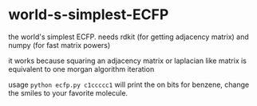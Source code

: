 # world-s-simplest-ECFP
the world's simplest ECFP. needs rdkit (for getting adjacency matrix) and numpy (for fast matrix powers)

it works because squaring an adjacency matrix or laplacian like matrix is equivalent to one morgan algorithm iteration

usage `python ecfp.py c1ccccc1` will print the on bits for benzene, change the smiles to your favorite molecule.
